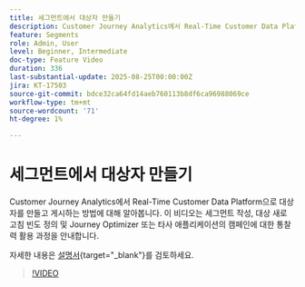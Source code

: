 ```yaml
---
title: 세그먼트에서 대상자 만들기
description: Customer Journey Analytics에서 Real-Time Customer Data Platform으로 대상자를 만들고 게시하는 방법에 대해 알아봅니다.
feature: Segments
role: Admin, User
level: Beginner, Intermediate
doc-type: Feature Video
duration: 336
last-substantial-update: 2025-08-25T00:00:00Z
jira: KT-17503
source-git-commit: bdce32ca64fd14aeb760113b8df6ca96988069ce
workflow-type: tm+mt
source-wordcount: '71'
ht-degree: 1%

---
```


# 세그먼트에서 대상자 만들기

Customer Journey Analytics에서 Real-Time Customer Data Platform으로 대상자를 만들고 게시하는 방법에 대해 알아봅니다. 이 비디오는 세그먼트 작성, 대상 새로 고침 빈도 정의 및 Journey Optimizer 또는 타사 애플리케이션의 캠페인에 대한 통찰력 활용 과정을 안내합니다.

자세한 내용은 [설명서](https://experienceleague.adobe.com/ko/docs/analytics-platform/using/cja-components/audiences/publish){target="_blank"}를 검토하세요.

>[!VIDEO](https://video.tv.adobe.com/v/3471273/?learn=on)

